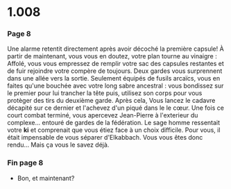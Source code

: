 # 1.008

### Page 8

Une alarme retentit directement après avoir décoché la première capsule! À partir de maintenant, vous vous en doutez, votre plan tourne au vinaigre : Affolé, vous vous empressez de remplir votre sac des capsules restantes et de fuir rejoindre votre compère de toujours. Deux gardes vous surprennent dans une allée vers la sortie. Seulement équipés de fusils arcaïcs, vous en faites qu'une bouchée avec votre long sabre ancestral : vous bondissez sur le premier pour lui trancher la tête puis, utilisez son corps pour vous protèger des tirs du deuxième garde. Après cela, Vous lancez le cadavre décapité sur ce dernier et l'achevez d'un piqué dans le le cœur. Une fois ce court combat terminé, vous apercevez Jean-Pierre à l'exterieur du complexe... entouré de gardes de la fédération. Le sage homme ressentait votre **ki** et comprenait que vous étiez face à un choix difficile. Pour vous, il était impensable de vous séparer d'Elkabbach. Vous vous êtes donc rendu... Mais ça vous le savez déjà.

### Fin page 8

* Bon, et maintenant?

